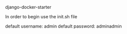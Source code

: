 django-docker-starter


In order to begin use the init.sh file

default username: admin
default password: adminadmin